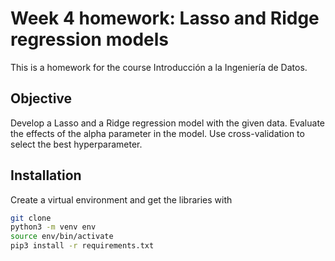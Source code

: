 # Week 4 homework: Lasso and Ridge regression models
This is a homework for the course Introducción a la Ingeniería de Datos.

## Objective
Develop a Lasso and a Ridge regression model with the given data.
Evaluate the effects of the alpha parameter in the model.
Use cross-validation to select the best hyperparameter.

## Installation

Create a virtual environment and get the libraries with

```sh
git clone
python3 -m venv env
source env/bin/activate
pip3 install -r requirements.txt
```
